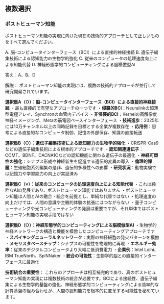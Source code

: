 ## 複数選択
### ポストヒューマン知能
ポストヒューマン知能の実現に向けた現在の技術的アプローチとして正しいものをすべて選んでください。

A. 脳-コンピュータインターフェース（BCI）による直接的神経接続
B. 遺伝子編集技術による認知能力の生物学的強化
C. 従来のコンピュータの処理速度向上による知能代替
D. 神経形態学的コンピューティングによる脳模倣型AI

答え：A、B、D

解説：
ポストヒューマン知能の実現には、複数の技術的アプローチが並行して研究開発されています。

**選択肢A（○）：脳-コンピュータインターフェース（BCI）による直接的神経接続**
・最も直接的で有望なアプローチの一つです
・**侵襲的BCI**：Neuralinkの超薄型電極アレイ、Synchronの血管内デバイス
・**非侵襲的BCI**：Kernelの高解像度神経イメージング、Metaの筋電図ベースインターフェース
・**技術進歩**：2025年には10万チャンネル以上の同時記録を目標とする企業が複数存在
・**応用例**：思考による直接的なコンピュータ制御、記憶の外部保存、知識の直接転送

**選択肢B（○）：遺伝子編集技術による認知能力の生物学的強化**
・CRISPR-Cas9などの遺伝子編集技術による根本的アプローチです
・**認知関連遺伝子**：COMT、BDNF、CACNA1Cなどの認知機能に関わる遺伝子の最適化
・**神経可塑性の強化**：シナプス形成や神経新生を促進する遺伝的変異の導入
・**倫理的課題**：生殖細胞系列編集の是非、遺伝的多様性への影響
・**研究状況**：動物実験では記憶力や学習能力の向上が実証済み

**選択肢C（×）：従来のコンピュータの処理速度向上による知能代替**
・これは純粋なAIの発展であり、ポストヒューマン知能ではありません
・ポストヒューマン知能は人間とAIの融合・統合を前提とし、単純な代替ではない
・処理速度の向上だけでは、人間の意識や主観的体験の拡張にはつながらない
・量子コンピューティングや光コンピューティングの発展は重要ですが、それ単体ではポストヒューマン知能の実現手段ではない

**選択肢D（○）：神経形態学的コンピューティングによる脳模倣型AI**
・生物学的神経ネットワークの構造と機能を模倣したコンピューティングアプローチです
・**スパイキングニューラルネットワーク**：実際の神経細胞の発火パターンを模倣
・**メモリスタベースチップ**：シナプスの可塑性を物理的に再現
・**エネルギー効率**：従来のデジタルコンピュータより大幅に低消費電力
・**企業例**：Intel Loihi、IBM TrueNorth、SpiNNaker
・**統合の可能性**：生物学的脳との直接的インターフェースに最適化

**技術統合の重要性**：
これらのアプローチは相互補完的であり、真のポストヒューマン知能の実現には複数技術の統合が必要です。BCIによる接続性、遺伝子編集による生物学的基盤の強化、神経形態学的コンピューティングによる効率的な計算基盤の組み合わせが、人間の認知能力を根本的に変革する可能性を秘めています。 
